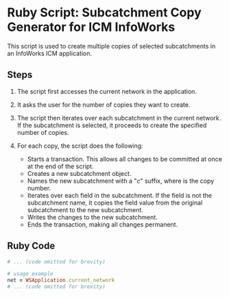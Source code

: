 # Ruby Script: Subcatchment Copy Generator for ICM InfoWorks

This script is used to create multiple copies of selected subcatchments in an InfoWorks ICM application.

## Steps

1. The script first accesses the current network in the application.

2. It asks the user for the number of copies they want to create.

3. The script then iterates over each subcatchment in the current network. If the subcatchment is selected, it proceeds to create the specified number of copies.

4. For each copy, the script does the following:
   - Starts a transaction. This allows all changes to be committed at once at the end of the script.
   - Creates a new subcatchment object.
   - Names the new subcatchment with a "_c_<number>" suffix, where <number> is the copy number.
   - Iterates over each field in the subcatchment. If the field is not the subcatchment name, it copies the field value from the original subcatchment to the new subcatchment.
   - Writes the changes to the new subcatchment.
   - Ends the transaction, making all changes permanent.

## Ruby Code

```ruby
# ... (code omitted for brevity)

# usage example
net = WSApplication.current_network
# ... (code omitted for brevity)